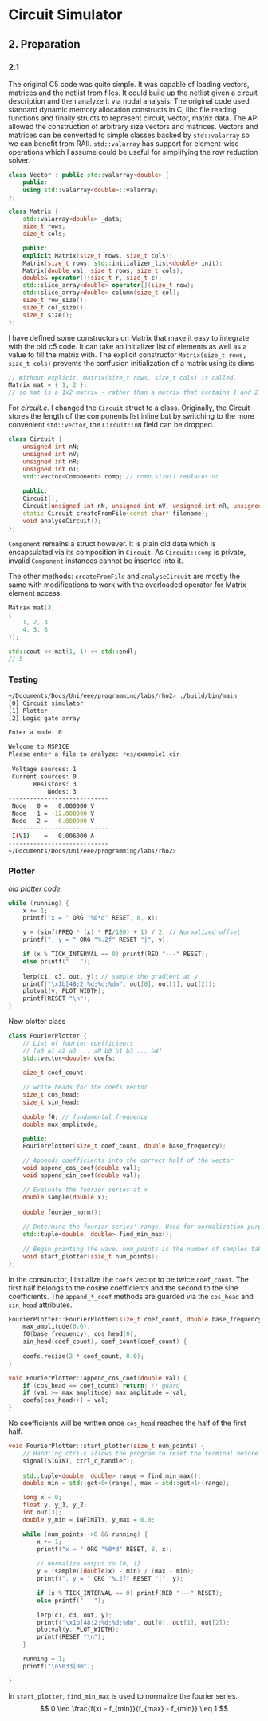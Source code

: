 # Circuit Simulator

## 2. Preparation

### 2.1
The original C5 code was quite simple. It was capable of loading vectors, matrices and the netlist from files. It could build up the netlist given a circuit description and then analyze it via nodal analysis.
The original code used standard dynamic memory allocation constructs in C, libc file reading functions and finally structs to represent circuit, vector, matrix data. The API allowed the construction of arbitrary size vectors and matrices.
Vectors and matrices can be converted to simple classes backed by `std::valarray` so we can benefit from RAII. `std::valarray` has support for element-wise operations which I assume could be useful for simplifying the row reduction solver.

```cpp
class Vector : public std::valarray<double> {
    public:
    using std::valarray<double>::valarray;
};

class Matrix {
    std::valarray<double> _data;
    size_t rows;
    size_t cols;

    public:
    explicit Matrix(size_t rows, size_t cols);
    Matrix(size_t rows, std::initializer_list<double> init);
    Matrix(double val, size_t rows, size_t cols);
    double& operator()(size_t r, size_t c);
    std::slice_array<double> operator[](size_t row);
    std::slice_array<double> column(size_t col);
    size_t row_size();
    size_t col_size();
    size_t size();
};
```
I have defined some constructors on Matrix that make it easy to integrate with the old c5 code. It can take an initializer list of elements as well as a value to fill the matrix with. The explicit constructor `Matrix(size_t rows, size_t cols)` prevents the confusion initialization of a matrix using its dims
```cpp
// Without explicit, Matrix(size_t rows, size_t cols) is called.
Matrix mat = { 1, 2 };
// so mat is a 1x2 matrix - rather than a matrix that contains 1 and 2
```

For _circuit.c_. I changed the `Circuit` struct to a class. Originally, the Circuit stores the length of the components list inline but by switching to the more convenient `std::vector`, the `Circuit::nN` field can be dropped.

```cpp
class Circuit {
    unsigned int nN;
    unsigned int nV;
    unsigned int nR;
    unsigned int nI;
    std::vector<Component> comp; // comp.size() replaces nc
    
    public:
    Circuit();
    Circuit(unsigned int nN, unsigned int nV, unsigned int nR, unsigned int nI);
    static Circuit createFromFile(const char* filename);
    void analyseCircuit();
};
```

`Component` remains a struct however. It is plain old data which is encapsulated via its composition in `Circuit`. As `Circuit::comp` is private, invalid `Component` instances cannot be inserted into it.

The other methods: `createFromFile` and `analyseCircuit` are mostly the same with modifications to work with the overloaded operator for Matrix element access
```cpp
Matrix mat(3, 
{ 
	1, 2, 3, 
	4, 5, 6
});

std::cout << mat(1, 1) << std::endl;
// 5
```

### Testing
```sh
~/Documents/Docs/Uni/eee/programming/labs/rho2> ./build/bin/main
[0] Circuit simulator
[1] Plotter
[2] Logic gate array

Enter a mode: 0

Welcome to MSPICE
Please enter a file to analyze: res/example1.cir
----------------------------
 Voltage sources: 1
 Current sources: 0
       Resistors: 3
           Nodes: 3
----------------------------
 Node   0 =   0.000000 V
 Node   1 = -12.000000 V
 Node   2 =  -6.000000 V
----------------------------
 I(V1)    =   0.006000 A
----------------------------
~/Documents/Docs/Uni/eee/programming/labs/rho2>
```

### Plotter

_old plotter code_
```cpp
while (running) {
	x += 1;
	printf("x = " ORG "%0*d" RESET, 8, x);

	y = (sinf(FREQ * (x) * PI/180) + 1) / 2; // Normalized offset
	printf(", y = " ORG "%.2f" RESET "|", y);

	if (x % TICK_INTERVAL == 0) printf(RED "---" RESET);
	else printf("   ");
        
	lerp(c1, c3, out, y); // sample the gradient at y
	printf("\x1b[48;2;%d;%d;%dm", out[0], out[1], out[2]);
	plotval(y, PLOT_WIDTH);
	printf(RESET "\n");
}
```

New plotter class
```cpp
class FourierPlotter {
	// List of fourier coefficients
	// [a0 a1 a2 a3 ... aN b0 b1 b3 ... bN]
    std::vector<double> coefs;

    size_t coef_count;
    
    // write heads for the coefs vector
    size_t cos_head;
    size_t sin_head;
    
    double f0; // fundamental frequency
    double max_amplitude;

    public:
    FourierPlotter(size_t coef_count, double base_frequency);

	// Appends coefficients into the correct half of the vector
    void append_cos_coef(double val);
    void append_sin_coef(double val);

	// Evaluate the fourier series at x
    double sample(double x);
    
    double fourier_norm();
    
    // Determine the fourier series' range. Used for normalization purposes
    std::tuple<double, double> find_min_max();
    
    // Begin printing the wave. num_points is the number of samples taken.
    void start_plotter(size_t num_points);
};
```

In the constructor, I initialize the `coefs` vector to be twice `coef_count`. The first half belongs to the cosine coefficients and the second to the sine coefficients. The `append_*_coef` methods are guarded via the `cos_head` and `sin_head` attributes. 

```cpp
FourierPlotter::FourierPlotter(size_t coef_count, double base_frequency):
    max_amplitude(0.0),
    f0(base_frequency), cos_head(0),
    sin_head(coef_count), coef_count(coef_count) {
    
    coefs.resize(2 * coef_count, 0.0);
}

void FourierPlotter::append_cos_coef(double val) {
    if (cos_head == coef_count) return; // guard
    if (val >= max_amplitude) max_amplitude = val;
    coefs[cos_head++] = val;
}
```
No coefficients will be written once `cos_head` reaches the half of the first half. 

```cpp
void FourierPlotter::start_plotter(size_t num_points) {
    // Handling ctrl-c allows the program to reset the terminal before exiting
    signal(SIGINT, ctrl_c_handler);
    
    std::tuple<double, double> range = find_min_max();
    double min = std::get<0>(range), max = std::get<1>(range);

    long x = 0;
    float y, y_1, y_2;
    int out[3];
    double y_min = INFINITY, y_max = 0.0;

    while (num_points-->0 && running) {
        x += 1;
        printf("x = " ORG "%0*d" RESET, 8, x);
        
        // Normalize output to [0, 1]
        y = (sample((double)x) - min) / (max - min);
        printf(", y = " ORG "%.2f" RESET "|", y);

        if (x % TICK_INTERVAL == 0) printf(RED "---" RESET);
        else printf("   ");

        lerp(c1, c3, out, y);
        printf("\x1b[48;2;%d;%d;%dm", out[0], out[1], out[2]);
        plotval(y, PLOT_WIDTH);
        printf(RESET "\n");
    }

    running = 1;
    printf("\n\033[0m");

}
```
In `start_plotter`, `find_min_max` is used to normalize the fourier series. 
$$ 0 \leq \frac{f(x) - f_{min}}{f_{max} - f_{min}} \leq 1 $$
